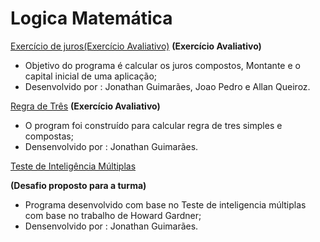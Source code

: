 # Logica Matemática

[Exercício de juros(Exercício Avaliativo)](juros)
**(Exercício Avaliativo)**
- Objetivo do programa é calcular os juros compostos, Montante e o capital inicial de uma aplicação;
- Desenvolvido por : Jonathan Guimarães, Joao Pedro e Allan Queiroz.

[Regra de Três](regra-de-tres/)
**(Exercício Avaliativo)**
- O program foi construído para calcular  regra de tres simples e compostas;
- Densenvolvido por : Jonathan Guimarães.

[Teste de Inteligência Múltiplas](teste-de-inteligencia/)

**(Desafio proposto para a turma)**
- Programa desenvolvido com base no Teste de inteligencia múltiplas com base no trabalho de Howard Gardner;
- Densenvolvido por : Jonathan Guimarães.
